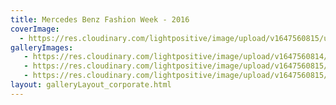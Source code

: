 ```yaml
---
title: Mercedes Benz Fashion Week - 2016
coverImage:
  - https://res.cloudinary.com/lightpositive/image/upload/v1647560815/uploads/Mercedes%20Benz%20Fashion%20Week%20-%202016/merci.jpg
galleryImages:
   - https://res.cloudinary.com/lightpositive/image/upload/v1647560814/uploads/Mercedes%20Benz%20Fashion%20Week%20-%202016/merci1.jpg
   - https://res.cloudinary.com/lightpositive/image/upload/v1647560815/uploads/Mercedes%20Benz%20Fashion%20Week%20-%202016/merci2.jpg
   - https://res.cloudinary.com/lightpositive/image/upload/v1647560815/uploads/Mercedes%20Benz%20Fashion%20Week%20-%202016/merci.jpg
layout: galleryLayout_corporate.html
---
```

